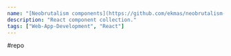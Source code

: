 ```yaml
---
name: "[Neobrutalism components](https://github.com/ekmas/neobrutalism-components)"
description: "React component collection."
tags: ["Web-App-Development", "React"]
---
```

#repo
